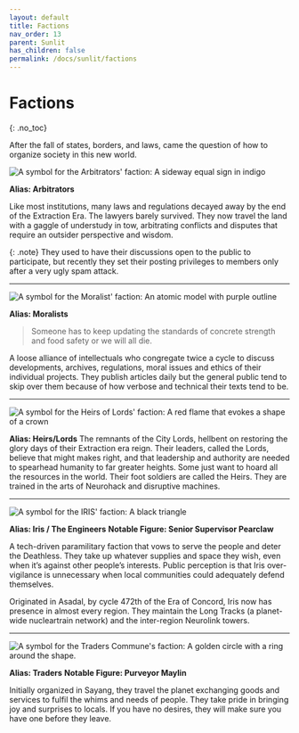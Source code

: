 ```yaml
---
layout: default
title: Factions
nav_order: 13
parent: Sunlit
has_children: false
permalink: /docs/sunlit/factions
---
```


# Factions

{: .no_toc}

After the fall of states, borders, and laws, came the question of how to organize society in this new world.

![A symbol for the Arbitrators' faction: A sideway equal sign in indigo](../../../assets/images-sunlit/Faction-Arbitrators.png "Arbitrators Association")

**Alias: Arbitrators**

Like most institutions, many laws and regulations decayed away by the end of the Extraction Era. The lawyers barely survived. They now travel the land with a gaggle of understudy in tow, arbitrating conflicts and disputes that require an outsider perspective and wisdom.

{: .note}
They used to have their discussions open to the public to participate, but recently they set their posting privileges to members only after a very ugly spam attack.

---

![A symbol for the Moralist' faction: An atomic model with purple outline](../../../assets/images-sunlit/Faction-Moralist.png "Bureau of Scientific Morals & Standards")

**Alias: Moralists**

> Someone has to keep updating the standards of concrete strength and food safety or we will all die.

A loose alliance of intellectuals who congregate twice a cycle to discuss developments, archives, regulations, moral issues and ethics of their individual projects. They publish articles daily but the general public tend to skip over them because of how verbose and technical their texts tend to be.

---

![A symbol for the Heirs of Lords' faction: A red flame that evokes a shape of a crown](../../../assets/images-sunlit/Faction-Heirs.png "Heirs of Lords")

**Alias: Heirs/Lords**
The remnants of the City Lords, hellbent on restoring the glory days of their Extraction era reign. Their leaders, called the Lords, believe that might makes right, and that leadership and authority are needed to spearhead humanity to far greater heights. Some just want to hoard all the resources in the world. Their foot soldiers are called the Heirs. They are trained in the arts of Neurohack and disruptive machines.


---

![A symbol for the IRIS' faction: A black triangle](../../../assets/images-sunlit/Faction-Iris.png "IRIS")

**Alias: Iris / The Engineers**
**Notable Figure: Senior Supervisor Pearclaw**

A tech-driven paramilitary faction that vows to serve the people and deter the Deathless. They take up whatever supplies and space they wish, even when it’s against other people’s interests. Public perception is that Iris over-vigilance is unnecessary when local communities could adequately defend themselves.

Originated in Asadal, by cycle 472th of the Era of Concord, Iris now has presence in almost every region. They maintain the Long Tracks (a planet-wide nucleartrain network) and the inter-region Neurolink towers.

---

![A symbol for the Traders Commune's faction: A golden circle with a ring around the shape.](../../../assets/images-sunlit/Faction-Traders.png "Traders Commune")

**Alias: Traders**
**Notable Figure: Purveyor Maylin**

Initially organized in Sayang, they travel the planet exchanging goods and services to fulfil the whims and needs of people. They take pride in bringing joy and surprises to locals. If you have no desires, they will make sure you have one before they leave.

